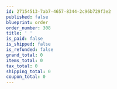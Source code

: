 ```yaml
---
id: 27154513-7ab7-4657-8344-2c96b729f3e2
published: false
blueprint: order
order_number: 308
title: ' '
is_paid: false
is_shipped: false
is_refunded: false
grand_total: 0
items_total: 0
tax_total: 0
shipping_total: 0
coupon_total: 0
---
```

